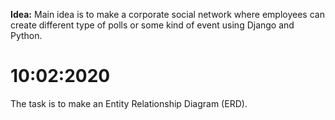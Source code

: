 **Idea:** Main idea is to make a corporate social network where employees can create different type of polls or some kind of event using Django and Python.

# 10:02:2020
The task is to make an Entity Relationship Diagram (ERD).